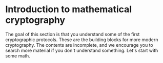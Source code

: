 # Introduction to mathematical cryptography
The goal of this section is that you understand some of the first cryptographic protocols. These are the building blocks for more modern cryptography. The contents are incomplete, and we encourage you to search more material if you don't understand something. Let's start with some math.
